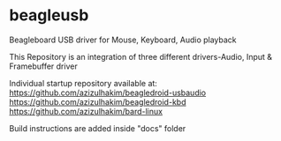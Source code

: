 # beagleusb
Beagleboard USB driver for Mouse, Keyboard, Audio playback


This Repository is an integration of three different drivers-Audio, Input & Framebuffer driver

Individual startup repository available at:
https://github.com/azizulhakim/beagledroid-usbaudio
https://github.com/azizulhakim/beagledroid-kbd
https://github.com/azizulhakim/bard-linux

Build instructions are added inside "docs" folder
